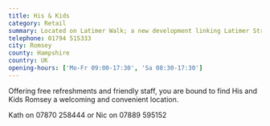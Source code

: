 ```yaml
---
title: His & Kids
category: Retail
summary: Located on Latimer Walk; a new development linking Latimer Street and Waitrose. This exciting development offers a mixture of quality retail and eating outlets.
telephone: 01794 515333
city: Romsey
county: Hampshire
country: UK
opening-hours: ['Mo-Fr 09:00-17:30', 'Sa 08:30-17:30']
---
```

Offering free refreshments and friendly staff, you are bound to find His and Kids Romsey a welcoming and convenient location.

Kath on 07870 258444 or Nic on 07889 595152
